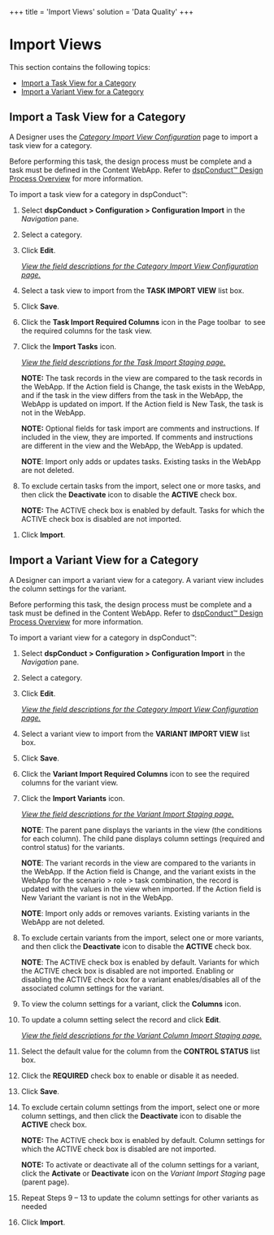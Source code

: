 +++
title = 'Import Views'
solution = 'Data Quality'
+++

# Import Views

This section contains the following topics:

  - [Import a Task View for a
    Category](#Import_a_Task_View_for_a_Category)
  - [Import a Variant View for a
    Category](#Import_a_Variant_View_for_a_Category)

## <span id="Import_a_Task_View_for_a_Category"></span>Import a Task View for a Category

A Designer uses the <span style="font-style: italic;">[Category Import
View
Configuration](../Page_Desc/Category_Import_View_Configuration.htm)</span>
page to import a task view for a category.

Before performing this task, the design process must be complete and a
task must be defined in the Content WebApp. Refer to [dspConduct™ Design
Process Overview](dspConduct_Design_Process_Overview.htm) for more
information.

To import a task view for a category in dspConduct™:

1.  Select <span style="font-weight: bold;">dspConduct \>
    </span>**Configuration \> Configuration Import** in the
    <span style="font-style: italic;">Navigation</span> pane.

2.  Select a category.

3.  Click **Edit**.
    
    *[View the field descriptions for the Category Import View
    Configuration
    page.](../Page_Desc/Category_Import_View_Configuration.htm)*

4.  Select a task view to import from the **TASK IMPORT VIEW** list box.

5.  Click **Save**.

6.  Click the **Task Import Required Columns** icon in the Page toolbar
     to see the required columns for the task view.

7.  Click the **Import Tasks** icon.
    
    *[View the field descriptions for the Task Import Staging
    page.](../Page_Desc/Task_Import_Staging.htm)*
    
    **NOTE:** The task records in the view are compared to the task
    records in the WebApp. If the Action field is Change, the task
    exists in the WebApp, and if the task in the view differs from the
    task in the WebApp, the WebApp is updated on import. If the Action
    field is New Task, the task is not in the WebApp.
    
    **NOTE:** Optional fields for task import are comments and
    instructions. If included in the view, they are imported. If
    comments and instructions are different in the view and the WebApp,
    the WebApp is updated.
    
    **NOTE**: Import only adds or updates tasks. Existing tasks in the
    WebApp are not deleted.

8.  To exclude certain tasks from the import, select one or more tasks,
    and then click the **Deactivate** icon to disable the **ACTIVE**
    check box.
    
    **NOTE:** The ACTIVE check box is enabled by default. Tasks for
    which the ACTIVE check box is disabled are not imported.

<!-- end list -->

1.  Click
**Import**.

## <span id="Import_a_Variant_View_for_a_Category"></span>Import a Variant View for a Category

A Designer can import a variant view for a category. A variant view
includes the column settings for the variant.

Before performing this task, the design process must be complete and a
task must be defined in the Content WebApp. Refer to [dspConduct™ Design
Process Overview](dspConduct_Design_Process_Overview.htm) for more
information.

To import a variant view for a category in dspConduct™:

1.  Select <span style="font-weight: bold;">dspConduct \>
    </span>**Configuration \> Configuration Import** in the
    <span style="font-style: italic;">Navigation</span> pane.

2.  Select a category.

3.  Click **Edit**.
    
    *[View the field descriptions for the Category Import View
    Configuration
    page.](../Page_Desc/Category_Import_View_Configuration.htm)*

4.  Select a variant view to import from the **VARIANT IMPORT VIEW**
    list box.

5.  Click **Save**.

6.  Click the **Variant Import Required Columns** icon to see the
    required columns for the variant view.

7.  Click the **Import Variants** icon.
    
    *[View the field descriptions for the Variant Import Staging
    page.](../Page_Desc/Variant_Import_Staging.htm)*
    
    **NOTE**: The parent pane displays the variants in the view (the
    conditions for each column). The child pane displays column settings
    (required and control status) for the variants.
    
    **NOTE**: The variant records in the view are compared to the
    variants in the WebApp. If the Action field is Change, and the
    variant exists in the WebApp for the scenario \> role \> task
    combination, the record is updated with the values in the view when
    imported. If the Action field is New Variant the variant is not in
    the WebApp.
    
    **NOTE**: Import only adds or removes variants. Existing variants in
    the WebApp are not deleted.

8.  To exclude certain variants from the import, select one or more
    variants, and then click the **Deactivate** icon to disable the
    **ACTIVE** check box.
    
    **NOTE**: The ACTIVE check box is enabled by default. Variants for
    which the ACTIVE check box is disabled are not imported. Enabling or
    disabling the ACTIVE check box for a variant enables/disables all of
    the associated column settings for the variant.

9.  To view the column settings for a variant, click the **Columns**
    icon.

10. To update a column setting select the record and click **Edit**.
    
    *[View the field descriptions for the Variant Column Import Staging
    page.](../Page_Desc/Variant_Column_Import_Staging.htm)*

11. Select the default value for the column from the **CONTROL STATUS**
    list box.

12. Click the **REQUIRED** check box to enable or disable it as needed.

13. Click **Save**.

14. To exclude certain column settings from the import, select one or
    more column settings, and then click the **Deactivate** icon to
    disable the **ACTIVE** check box.
    
    **NOTE:** The ACTIVE check box is enabled by default. Column
    settings for which the ACTIVE check box is disabled are not
    imported.
    
    **NOTE:** To activate or deactivate all of the column settings for a
    variant, click the <span style="font-weight: bold;">Activate</span>
    or <span style="font-weight: bold;">Deactivate</span> icon on the
    *Variant Import Staging* page (parent page).

15. Repeat Steps 9 – 13 to update the column settings for other variants
    as needed

16. Click **Import**.
